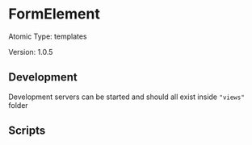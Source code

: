 # FormElement

Atomic Type: templates

Version: 1.0.5

## Development

Development servers can be started and should all exist inside `"views"` folder

## Scripts

